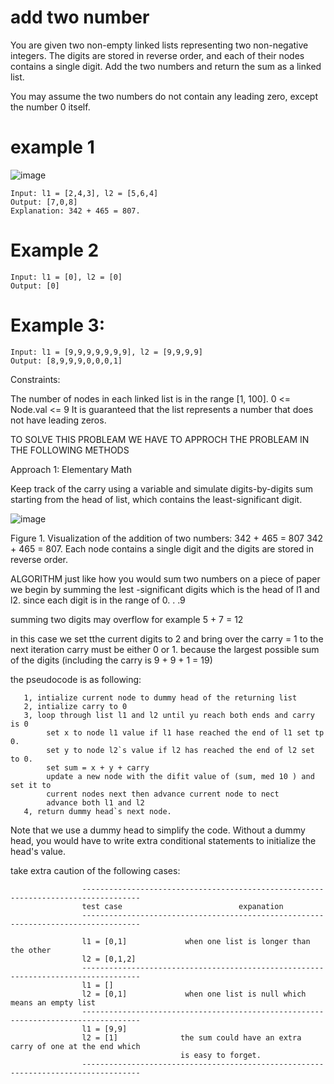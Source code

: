 # add two number 

You are given two non-empty linked lists representing two non-negative integers. 
The digits are stored in reverse order, and each of their nodes contains a single digit. 
Add the two numbers and return the sum as a linked list.

You may assume the two numbers do not contain any leading zero, except the number 0 itself.
# example 1 

![image](https://github.com/sura-genesis/leetcode_solution/assets/140810329/449b83ea-ec6f-4f54-a639-6c8d52a9c189)

    Input: l1 = [2,4,3], l2 = [5,6,4]
    Output: [7,0,8]
    Explanation: 342 + 465 = 807.
    
# Example 2 

    Input: l1 = [0], l2 = [0]
    Output: [0]

# Example 3:

    Input: l1 = [9,9,9,9,9,9,9], l2 = [9,9,9,9]
    Output: [8,9,9,9,0,0,0,1]

Constraints:

The number of nodes in each linked list is in the range [1, 100].
0 <= Node.val <= 9
It is guaranteed that the list represents a number that does not have leading zeros.

TO SOLVE THIS PROBLEAM WE HAVE TO APPROCH THE PROBLEAM IN THE FOLLOWING METHODS 

Approach 1: Elementary Math

Keep track of the carry using a variable and simulate digits-by-digits sum starting from the head of list, which contains the least-significant digit.

![image](https://github.com/sura-genesis/leetcode_solution/assets/140810329/e1df74a4-7b96-4d71-a8fc-657f00e1b3bc)

Figure 1. Visualization of the addition of two numbers: 
342 + 465 = 807
342 + 465 = 807.
Each node contains a single digit and the digits are stored in reverse order.

ALGORITHM 
just like how you would sum two numbers on a piece of paper we begin by summing the lest -significant digits which is the head of l1 and l2. since each digit is in the range of 0. . .9

summing two digits may overflow for example 5 + 7 = 12 

in this case we set tthe current digits to 2 and bring over the carry = 1 to the next iteration carry must be either 0 or 1. because the largest possible sum of the digits (including the carry is 9 + 9 + 1 = 19)

the pseudocode is as following:

       1, intialize current node to dummy head of the returning list 
       2, intialize carry to 0
       3, loop through list l1 and l2 until yu reach both ends and carry is 0
            set x to node l1 value if l1 hase reached the end of l1 set tp 0.
            set y to node l2`s value if l2 has reached the end of l2 set to 0.
            set sum = x + y + carry 
            update a new node with the difit value of (sum, med 10 ) and set it to 
            current nodes next then advance current node to nect 
            advance both l1 and l2 
       4, return dummy head`s next node.
    
Note that we use a dummy head to simplify the code. Without a dummy head, you would have to write extra conditional statements to initialize the head's value.

take extra caution of the following cases:


                    -----------------------------------------------------------------------------------
                    test case                          expanation 
                    -----------------------------------------------------------------------------------
                    
                    l1 = [0,1]             when one list is longer than the other 
                    l2 = [0,1,2]
                    -----------------------------------------------------------------------------------
                    l1 = [] 
                    l2 = [0,1]             when one list is null which means an empty list 
                    -----------------------------------------------------------------------------------
                    l1 = [9,9]
                    l2 = [1]              the sum could have an extra carry of one at the end which 
                                          is easy to forget.
                    -----------------------------------------------------------------------------------

 


